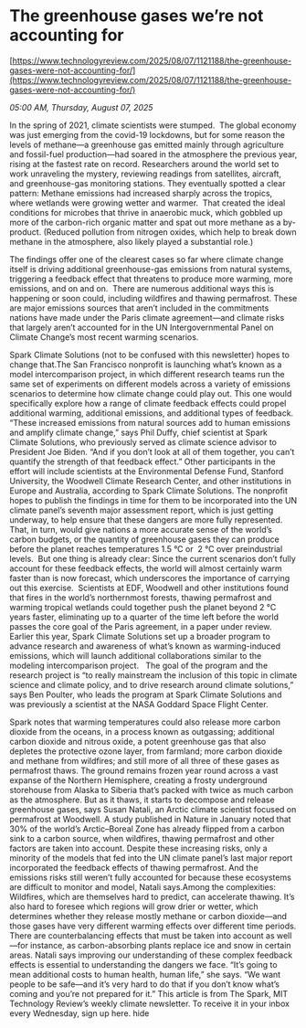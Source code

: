# The greenhouse gases we’re not accounting for

[https://www.technologyreview.com/2025/08/07/1121188/the-greenhouse-gases-were-not-accounting-for/](https://www.technologyreview.com/2025/08/07/1121188/the-greenhouse-gases-were-not-accounting-for/)

*05:00 AM, Thursday, August 07, 2025*

In the spring of 2021, climate scientists were stumped.  The global economy was just emerging from the covid-19 lockdowns, but for some reason the levels of methane—a greenhouse gas emitted mainly through agriculture and fossil-fuel production—had soared in the atmosphere the previous year, rising at the fastest rate on record.  Researchers around the world set to work unraveling the mystery, reviewing readings from satellites, aircraft, and greenhouse-gas monitoring stations. They eventually spotted a clear pattern: Methane emissions had increased sharply across the tropics, where wetlands were growing wetter and warmer.  That created the ideal conditions for microbes that thrive in anaerobic muck, which gobbled up more of the carbon-rich organic matter and spat out more methane as a by-product. (Reduced pollution from nitrogen oxides, which help to break down methane in the atmosphere, also likely played a substantial role.)

The findings offer one of the clearest cases so far where climate change itself is driving additional greenhouse-gas emissions from natural systems, triggering a feedback effect that threatens to produce more warming, more emissions, and on and on.  There are numerous additional ways this is happening or soon could, including wildfires and thawing permafrost. These are major emissions sources that aren’t included in the commitments nations have made under the Paris climate agreement—and climate risks that largely aren’t accounted for in the UN Intergovernmental Panel on Climate Change’s most recent warming scenarios.

Spark Climate Solutions (not to be confused with this newsletter) hopes to change that.The San Francisco nonprofit is launching what’s known as a model intercomparison project, in which different research teams run the same set of experiments on different models across a variety of emissions scenarios to determine how climate change could play out. This one would specifically explore how a range of climate feedback effects could propel additional warming, additional emissions, and additional types of feedback. “These increased emissions from natural sources add to human emissions and amplify climate change,” says Phil Duffy, chief scientist at Spark Climate Solutions, who previously served as climate science advisor to President Joe Biden. “And if you don’t look at all of them together, you can’t quantify the strength of that feedback effect.” Other participants in the effort will include scientists at the Environmental Defense Fund, Stanford University, the Woodwell Climate Research Center, and other institutions in Europe and Australia, according to Spark Climate Solutions. The nonprofit hopes to publish the findings in time for them to be incorporated into the UN climate panel’s seventh major assessment report, which is just getting underway, to help ensure that these dangers are more fully represented. That, in turn, would give nations a more accurate sense of the world’s carbon budgets, or the quantity of greenhouse gases they can produce before the planet reaches temperatures 1.5 °C or  2 °C over preindustrial levels.   But one thing is already clear: Since the current scenarios don’t fully account for these feedback effects, the world will almost certainly warm faster than is now forecast, which underscores the importance of carrying out this exercise.  Scientists at EDF, Woodwell and other institutions found that fires in the world’s northernmost forests, thawing permafrost and warming tropical wetlands could together push the planet beyond 2 °C years faster, eliminating up to a quarter of the time left before the world passes the core goal of the Paris agreement, in a paper under review.  Earlier this year, Spark Climate Solutions set up a broader program to advance research and awareness of what’s known as warming-induced emissions, which will launch additional collaborations similar to the modeling intercomparison project.   The goal of the program and the research project is “to really mainstream the inclusion of this topic in climate science and climate policy, and to drive research around climate solutions,” says Ben Poulter, who leads the program at Spark Climate Solutions and was previously a scientist at the NASA Goddard Space Flight Center.

Spark notes that warming temperatures could also release more carbon dioxide from the oceans, in a process known as outgassing; additional carbon dioxide and nitrous oxide, a potent greenhouse gas that also depletes the protective ozone layer, from farmland; more carbon dioxide and methane from wildfires; and still more of all three of these gases as permafrost thaws. The ground remains frozen year round across a vast expanse of the Northern Hemisphere, creating a frosty underground storehouse from Alaska to Siberia that’s packed with twice as much carbon as the atmosphere. But as it thaws, it starts to decompose and release greenhouse gases, says Susan Natali, an Arctic climate scientist focused on permafrost at Woodwell. A study published in Nature in January noted that 30% of the world’s Arctic–Boreal Zone has already flipped from a carbon sink to a carbon source, when wildfires, thawing permafrost and other factors are taken into account. Despite these increasing risks, only a minority of the models that fed into the UN climate panel’s last major report incorporated the feedback effects of thawing permafrost. And the emissions risks still weren’t fully accounted for because these ecosystems are difficult to monitor and model, Natali says.Among the complexities: Wildfires, which are themselves hard to predict, can accelerate thawing. It’s also hard to foresee which regions will grow drier or wetter, which determines whether they release mostly methane or carbon dioxide—and those gases have very different warming effects over different time periods. There are counterbalancing effects that must be taken into account as well—for instance, as carbon-absorbing plants replace ice and snow in certain areas. Natali says improving our understanding of these complex feedback effects is essential to understanding the dangers we face. “It’s going to mean additional costs to human health, human life,” she says. “We want people to be safe—and it’s very hard to do that if you don’t know what’s coming and you’re not prepared for it.” This article is from The Spark, MIT Technology Review’s weekly climate newsletter. To receive it in your inbox every Wednesday, sign up here. hide

